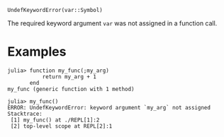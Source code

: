 ```
UndefKeywordError(var::Symbol)
```

The required keyword argument `var` was not assigned in a function call.

# Examples

```jldoctest; filter = r"Stacktrace:(\n \[[0-9]+\].*)*"
julia> function my_func(;my_arg)
           return my_arg + 1
       end
my_func (generic function with 1 method)

julia> my_func()
ERROR: UndefKeywordError: keyword argument `my_arg` not assigned
Stacktrace:
 [1] my_func() at ./REPL[1]:2
 [2] top-level scope at REPL[2]:1
```
